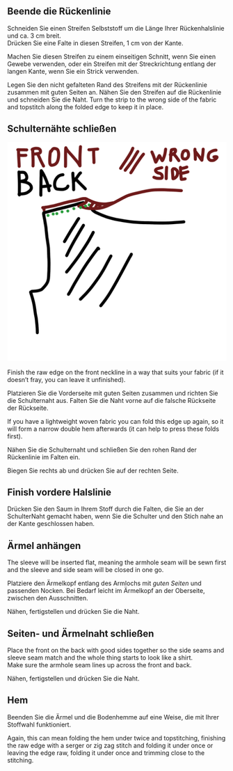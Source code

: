 ## Beende die Rückenlinie

Schneiden Sie einen Streifen Selbststoff um die Länge Ihrer Rückenhalslinie und ca. 3 cm breit.\
Drücken Sie eine Falte in diesen Streifen, 1 cm von der Kante.

<Tip>

Machen Sie diesen Streifen zu einem einseitigen Schnitt, wenn Sie einen Gewebe verwenden,
oder ein Streifen mit der Streckrichtung entlang der langen Kante, wenn Sie ein Strick verwenden.

</Tip>

Legen Sie den nicht gefalteten Rand des Streifens mit der Rückenlinie zusammen mit guten Seiten an. Nähen Sie den Streifen auf die Rückenlinie und schneiden Sie die Naht. Turn the strip to the wrong side of the fabric and topstitch along the folded edge to keep it in place.

## Schulternähte schließen

![Diese Zeichnung war zu schön, um sie nicht zu verwenden](neckline.jpg)

Finish the raw edge on the front neckline in a way that suits your fabric (if it doesn’t fray, you can leave it unfinished).

Platzieren Sie die Vorderseite mit guten Seiten zusammen und richten Sie die Schulternaht aus. Falten Sie die Naht vorne auf die falsche Rückseite der Rückseite.

If you have a lightweight woven fabric you can fold this edge up again, so it will form a narrow double hem afterwards (it can help to press these folds first).

Nähen Sie die Schulternaht und schließen Sie den rohen Rand der Rückenlinie im Falten ein.

Biegen Sie rechts ab und drücken Sie auf der rechten Seite.

## Finish vordere Halslinie

Drücken Sie den Saum in Ihrem Stoff durch die Falten, die Sie an der SchulterNaht gemacht haben, wenn Sie die Schulter und den Stich nahe an der Kante geschlossen haben.

## Ärmel anhängen

The sleeve will be inserted flat, meaning the armhole seam will be sewn first and the sleeve and side seam will be closed in one go.

Platziere den Ärmelkopf entlang des Armlochs mit *guten Seiten* und passenden Nocken. Bei Bedarf leicht im Ärmelkopf an der Oberseite, zwischen den Ausschnitten.

Nähen, fertigstellen und drücken Sie die Naht.

## Seiten- und Ärmelnaht schließen

Place the front on the back with good sides together so the side seams and sleeve seam match and the whole thing starts to look like a shirt.\
Make sure the armhole seam lines up across the front and back.

Nähen, fertigstellen und drücken Sie die Naht.

## Hem

Beenden Sie die Ärmel und die Bodenhemme auf eine Weise, die mit Ihrer Stoffwahl funktioniert.

Again, this can mean folding the hem under twice and topstitching, finishing the raw edge with a serger or zig zag stitch and folding it under once or leaving the edge raw, folding it under once and trimming close to the stitching.
